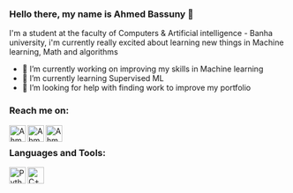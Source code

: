 ### Hello there, my name is Ahmed Bassuny 👋
I'm a student at the faculty of Computers & Artificial intelligence - Banha university, i'm currently really excited about learning new things in Machine learning, Math and algorithms 

- 🔭 I’m currently working on improving my skills in Machine learning
- 🌱 I’m currently learning Supervised ML
- 🤔 I’m looking for help with finding work to improve my portfolio 

### Reach me on:
[<img align="left" alt="AhmedBassuny | LinkedIn" width="30px" src="https://png2.cleanpng.com/sh/31926e11c3d243a74a45cae4aedb29d5/L0KzQYm3WMAzN6F6kpH0aYP2gLBuTgNwa5pmhJ92ZXTscX7plgNqdpZ4i59sYYLng37zjBdwNZ1uht1uZHnxPYbpVsJjP2g6Sqc6ZEi6PoqAVcU4OGc8Sac8M0G8RoK7WcE2Ol91htk=/kisspng-social-media-business-cards-logo-linkedin-5b62b775251d87.975570671533196149152.png" />][linkedin]
[<img align="left" alt="AhmedBassuny | Instagram" width="30px" src="https://png2.cleanpng.com/sh/7a6639b04825c08753fde1aebc1eb5b9/L0KzQYi4UsE3N2g4TZGAYUO4RYWCVvE3OZY6TZCCNEW1SIKCVsE2OWQ5TKYAMEK5SIG7TwBvbz==/5a355496a61e55.7452819615134445026804.png" />][instagram]
[<img align="left" alt="AhmedBassuny | Twitter" width="30px" src="https://png2.cleanpng.com/sh/7cd90426ce54899af68772fcf147973b/L0KzQYi4UsAzN2M9UZGAYUK1dra9hsk0PGVrSZC6MkmzRYW9U8E2OWM3TKQCOUm5QIS5TwBvbz==/5a22fe6f9344f1.1290546315122427996032.png" />][twitter]



<br />

### Languages and Tools:

<img align="left" alt="Python" width="30px" src="https://png2.cleanpng.com/sh/f80aab17989a65c45640d5f69074bb47/L0KzQYm3U8IxN6J9iZH0aYP2gLBuTfFvb51qReZueISwg8r0gv9tNZN3edDtLXB3eLb5TgB6fJl0hp8AYXKzc4GCgslmaWJmT5C8Mki5SYOAVcE2OmI6S6U5OEO5RIqBTwBvbz==/kisspng-angle-text-symbol-brand-other-python-5ab0c09b9ea1a7.3286927515215330836498.png" />
<img align="left" alt="C++" width="30px" src="https://png2.cleanpng.com/sh/0c8f2adc08525e016824301129ce6ca0/L0KzQYm3VMA5N5ptj5H0aYP2gLBuTgRpbV5oReJ7b3f1cb70if5oNZ1mhtlAYXfoPbT2jgB2fJZ3Rdtsb372PbT2jgB2fF51itHwcnHwfbr1h702aZRmfNU7ZUG5dbeAWL4zQGE7UKsBNEG4QoS5VMQxP2k1UaY3cH7q/kisspng-the-c-programming-language-computer-icons-comput-programming-5acadc2e16ef78.280689641523244078094.png" />

[twitter]: https://twitter.com/Ahm3dBassuny__
[instagram]: https://www.instagram.com/ahmed_bassunyy/
[linkedin]: https://www.linkedin.com/in/ahmedbassuny/


<!--
**AhmedBassuny/AhmedBassuny** is a ✨ _special_ ✨ repository because its `README.md` (this file) appears on your GitHub profile.

Here are some ideas to get you started:

- 🔭 I’m currently working on ...
- 🌱 I’m currently learning ...
- 👯 I’m looking to collaborate on ...
- 🤔 I’m looking for help with ...
- 💬 Ask me about ...
- 📫 How to reach me: ...
- 😄 Pronouns: ...
- ⚡ Fun fact: ...
-->
